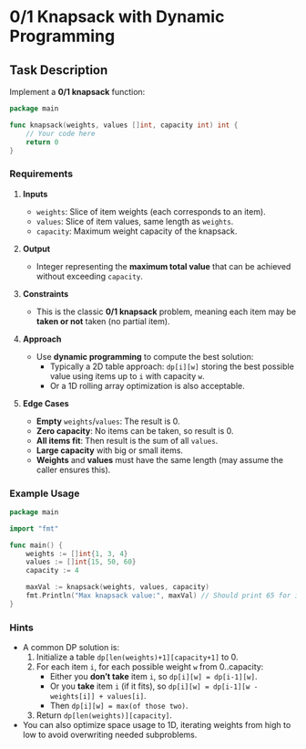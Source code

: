 # 0/1 Knapsack with Dynamic Programming

## Task Description

Implement a **0/1 knapsack** function:

```go
package main

func knapsack(weights, values []int, capacity int) int {
	// Your code here
	return 0
}
```

### Requirements

1. **Inputs**
    - `weights`: Slice of item weights (each corresponds to an item).
    - `values`: Slice of item values, same length as `weights`.
    - `capacity`: Maximum weight capacity of the knapsack.

2. **Output**
    - Integer representing the **maximum total value** that can be achieved without exceeding `capacity`.

3. **Constraints**
    - This is the classic **0/1 knapsack** problem, meaning each item may be **taken or not** taken (no partial item).

4. **Approach**
    - Use **dynamic programming** to compute the best solution:
        - Typically a 2D table approach: `dp[i][w]` storing the best possible value using items up to `i` with capacity `w`.
        - Or a 1D rolling array optimization is also acceptable.

5. **Edge Cases**
    - **Empty** `weights`/`values`: The result is 0.
    - **Zero capacity**: No items can be taken, so result is 0.
    - **All items fit**: Then result is the sum of all `values`.
    - **Large capacity** with big or small items.
    - **Weights** and **values** must have the same length (may assume the caller ensures this).

### Example Usage

```go
package main

import "fmt"

func main() {
	weights := []int{1, 3, 4}
	values := []int{15, 50, 60}
	capacity := 4

	maxVal := knapsack(weights, values, capacity)
	fmt.Println("Max knapsack value:", maxVal) // Should print 65 for items (1 & 2)
}

```

### Hints

- A common DP solution is:
    1. Initialize a table `dp[len(weights)+1][capacity+1]` to 0.
    2. For each item `i`, for each possible weight `w` from 0..capacity:
        - Either you **don’t take** item `i`, so `dp[i][w] = dp[i-1][w]`.
        - Or you **take** item `i` (if it fits), so `dp[i][w] = dp[i-1][w - weights[i]] + values[i]`.
        - Then `dp[i][w] = max(of those two)`.
    3. Return `dp[len(weights)][capacity]`.
- You can also optimize space usage to 1D, iterating weights from high to low to avoid overwriting needed subproblems.  
